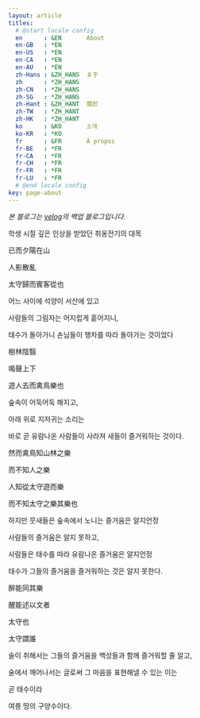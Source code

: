 ```yaml
---
layout: article
titles:
  # @start locale config
  en      : &EN       About
  en-GB   : *EN
  en-US   : *EN
  en-CA   : *EN
  en-AU   : *EN
  zh-Hans : &ZH_HANS  关于
  zh      : *ZH_HANS
  zh-CN   : *ZH_HANS
  zh-SG   : *ZH_HANS
  zh-Hant : &ZH_HANT  關於
  zh-TW   : *ZH_HANT
  zh-HK   : *ZH_HANT
  ko      : &KO       소개
  ko-KR   : *KO
  fr      : &FR       À propos
  fr-BE   : *FR
  fr-CA   : *FR
  fr-CH   : *FR
  fr-FR   : *FR
  fr-LU   : *FR
  # @end locale config
key: page-about
---
```


*본 블로그는 [velog](https://velog.io/@sh41107/posts)의 백업 블로그입니다.*


학생 시절 깊은 인상을 받았던 취옹전기의 대목



已而夕陽在山

人影散亂

太守歸而賓客從也

어느 사이에 석양이 서산에 있고

사람들의 그림자는 어지럽게 흩어지니,

태수가 돌아가니 손님들이 행차를 따라 돌아가는 것이었다



樹林陰翳

鳴聲上下

遊人去而禽鳥樂也

숲속이 어둑어둑 해지고,

아래 위로 지저귀는 소리는

바로 곧 유람나온 사람들이 사라져 새들이 즐거워하는 것이다.



然而禽鳥知山林之樂

而不知人之樂

人知從太守遊而樂

而不知太守之樂其樂也

하지만 뭇새들은 숲속에서 노니는 즐거움은 알지언정

사람들의 즐거움은 알지 못하고,

사람들은 태수를 따라 유람나온 즐거움은 알지언정

태수가 그들의 즐거움을 즐거워하는 것은 알지 못한다.



醉能同其樂

醒能述以文者

太守也

太守謂誰

술이 취해서는 그들의 즐거움을 백성들과 함께 즐거워할 줄 알고,

술에서 깨어나서는 글로써 그 마음을 표현해낼 수 있는 이는

곧 태수이라

여릉 땅의 구양수이다.


